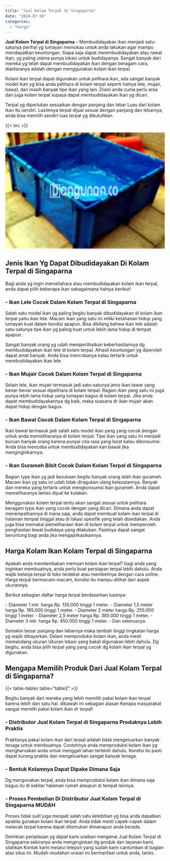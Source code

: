 ```yaml
---
title: "Jual Kolam Terpal di Singaparna"
date: "2024-07-30"
categories: 
  - "harga"
---
```


**Jual Kolam Terpal di Singaparna** – Membudidayakan ikan menjadi satu-satunya perihal yg lumayan memukau untuk anda lakukan agar mampu mendapatkan keuntungan. Siapa saja dapat memmbudidayakan atau rawat ikan, yg paling utama punya lokasi untuk budidayanya. Sangat banyak dari mereka yg telah dapat membudidayakan ikan dengan beragam cara, diantaranya adalah dengan menggunakan kolam ikan terpal.

Kolam ikan terpal dapat digunakan untuk pelihara ikan, ada sangat banyak model ikan yg bisa anda pelihara di kolam terpal seperti halnya lele, mujair, bawal, dan masih banyak tipe ikan yang lain. Disini anda cuma perlu area dan juga kolam terpal supaya dapat membudidayakan ikan yg dicari.

Terpal yg diperlukan sesuaikan dengan panjang dan lebar Luas dari kolam ikan itu sendiri. Lazimnya terpal dijual sesuai dengan panjang dan lebarnya, anda bisa memilih sendiri luas terpal yg dibutuhkan.

{{< toc >}}

![Jual Kolam Terpal di Singaparna](/images/jual-kolam-terpal-29.png)

## Jenis Ikan Yg Dapat Dibudidayakan Di Kolam Terpal di Singaparna

Bagi anda yg ingin memeliahara atau membudidayakan kolam ikan terpal, anda dapat pilih beberapa ikan sebagaimana halnya berikut!

### \- Ikan Lele Cocok Dalam Kolam Terpal di Singaparna

Salah satu model ikan yg paling begitu banyak dibudidayakan di kolam ikan terpal yaitu ikan lele. Macam ikan yang satu ini miliki ketahanan hidup yang lumayan kuat dalam kondisi apapun. Bisa dibilang bahwa ikan lele adalah satu-satunya tipe ikan yg paling kuat untuk lebih lama hidup di tempat apapun.

Sangat banyak orang yg udah memperlihatkan keberhasilannya dg membudidayakan ikan lele di kolam terpal. Alhasil keuntungan yg diperoleh dapat amat banyak. Anda bisa mencobanya kalau tertarik untuk membudidayakan ikan lele.

### \- Ikan Mujair Cocok Dalam Kolam Terpal di Singaparna

Selain lele, ikan mujair termasuk jadi satu-satunya jenis ikan tawar yang benar-benar sesuai dipelihara di kolam terpal. Ragam ikan yang satu ini juga punya lebih lama hidup yang lumayan bagus di kolam terpal. Jika anda dapat membudidayakannya dg baik, maka suasana dr ikan mujair akan dapat hidup dengan bagus.

### \- Ikan Bawal Cocok Dalam Kolam Terpal di Singaparna

Ikan bawal termasuk jadi salah satu model ikan yang yang cocok dengan untuk anda memeliharanya di kolam terpal. Tipe ikan yang satu ini menjadi buruan banyak orang karena punyai cita rasa yang lezat kalau dikonsumsi. Anda bisa mencoba untuk membudidayakan kan bawal jika menginginkannya.

### \- Ikan Gurameh Bibit Cocok Dalam Kolam Terpal di Singaparna

Bagian type ikan yg jadi kesukaan begitu banyak orang ialah ikan gurameh. Macam ikan yg satu ini udah tidak diragukan ulang kelezatannya. Banyak dari mereka yang tertarik untuk mengkonsumsi ikan gurameh. Anda dapat memeliharanya lantas dijual ke kulakan.

Menggunakan kolam terpal tentu akan sangat sesuai untuk pelihara beragam type ikan yang cocok dengan yang dicari. Dimana anda dapat menempatkannya di mana saja, anda dapat membuat kolam ikan terpal di halaman tempat tinggal atau di lokasi spesifik yang telah disediakan. Anda juga bisa memakai pemeliharaan ikan di kolam terpal untuk memperoleh penghasilan lewat budidaya yang dilakukan. Pastinya dapat sangat beruntung bagi anda jika mengaplikasikannya.

## Harga Kolam Ikan Kolam Terpal di Singaparna

Apakah anda mendambakan memsan kolam ikan terpal? bagi anda yang inginkan membuatnya, anda perlu buat persiapan terpal lebih dahulu. Anda wajib belanja terpal di toko terdekat atau membelinya dengan cara online. Harga terpal bermacam-macam, kondisi itu mampu dilihat dari aspek ukurannya.

Berikut sebagian daftar harga terpal berdasarkan luasnya:

\- Diameter 1 mtr. harga Rp. 135.000 tinggi 1 meter. - Diameter 1,5 meter harga Rp. 185.000 tinggi 1 meter. - Diameter 2 meter harga Rp. 255.000 tinggi 1 meter. - Diameter 2,5 meter harga Rp. 385.000 tinggi 1 meter. - Diameter 3 mtr. harga Rp. 450.000 tinggi 1 meter. - Dan seterusnya.

Semakin besar panjang dan lebarnya maka tambah tinggi tingkatan harga yg wajib dibayarkan. Dalam memproduksi kolam ikan, anda mesti memandang ukuran Ukuran lokasi yang bakal digunakan lebih dahulu. Dg begitu, anda bisa pilih terpal yang yang cocok dg kolam ikan terpal yg digunakan.

## Mengapa Memilih Produk Dari Jual Kolam Terpal di Singaparna?

{{< table-tables table="table2" >}}

Begitu banyak dari mereka yang lebih memilih pakai kolam ikan terpal karena lebih dari satu hal. dibawah ini sebagian alasan Kenapa masyarakat sangat memilih pakai kolam ikan dr terpal!

### \- Distributor Jual Kolam Terpal di Singaparna Produknya Lebih Praktis

Praktisnya pakai kolam ikan dari terpal adalah tidak mengeluarkan banyak tenaga untuk membuatnya. Contohnya anda memproduksi kolam ikan yg mengharuskan anda untuk menggali lahan terlebih dahulu. Kondisi itu pasti dapat kurang praktis dan mengeluarkan sangat banyak tenaga.

### \- Bentuk Kolamnya Dapat Dipake Dimana Saja

Dg mengunakan terpal, anda bisa memproduksi kolam ikan dimana saja bagus itu di sekitar halaman rumah ataupun di tempat lainnya.

### \- Proses Pembelian Di Distributor Jual Kolam Terpal di Singaparna MUDAH

Proses tidak sulit juga menjadi salah satu kelebihan yg bisa anda dapatkan apabila gunakan kolam ikan terpal. Anda tidak mesti capek-capek dalam melacak terpal karena dapat ditemukan dimanapun anda berada.

Demikian penjelasan yg dapat kami uraikan mengenai Jual Kolam Terpal di Singaparna sekiranya anda menginginkan dg produk dan layanan kami, silahkan Kontak kami melalui telepon yang sudah kami cantumkan di bagian atas situs ini. Mudah-mudahan uraian ini bermanfaat untuk anda, tanks.
